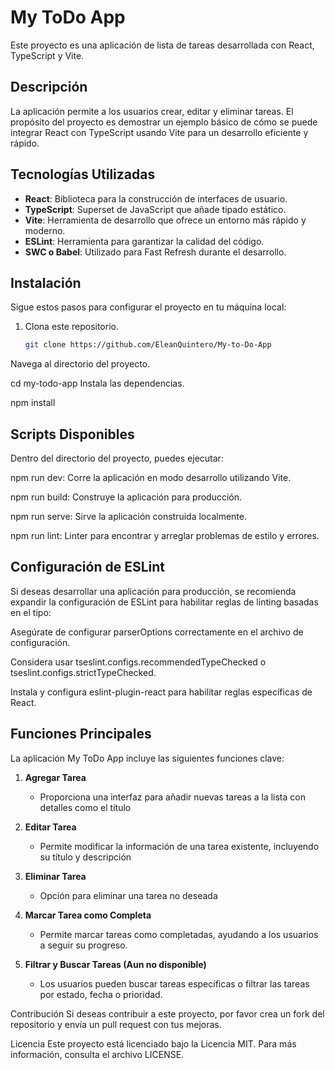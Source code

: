 # My ToDo App

Este proyecto es una aplicación de lista de tareas desarrollada con React, TypeScript y Vite. 

## Descripción

La aplicación permite a los usuarios crear, editar y eliminar tareas. El propósito del proyecto es demostrar un ejemplo básico de cómo se puede integrar React con TypeScript usando Vite para un desarrollo eficiente y rápido.

## Tecnologías Utilizadas

- **React**: Biblioteca para la construcción de interfaces de usuario.
- **TypeScript**: Superset de JavaScript que añade tipado estático.
- **Vite**: Herramienta de desarrollo que ofrece un entorno más rápido y moderno.
- **ESLint**: Herramienta para garantizar la calidad del código.
- **SWC o Babel**: Utilizado para Fast Refresh durante el desarrollo.

## Instalación

Sigue estos pasos para configurar el proyecto en tu máquina local:

1. Clona este repositorio.
   ```bash
   git clone https://github.com/EleanQuintero/My-to-Do-App

Navega al directorio del proyecto.


cd my-todo-app
Instala las dependencias.


npm install

## Scripts Disponibles
Dentro del directorio del proyecto, puedes ejecutar:

npm run dev: Corre la aplicación en modo desarrollo utilizando Vite.

npm run build: Construye la aplicación para producción.

npm run serve: Sirve la aplicación construida localmente.

npm run lint: Linter para encontrar y arreglar problemas de estilo y errores.

## Configuración de ESLint
Si deseas desarrollar una aplicación para producción, se recomienda expandir la configuración de ESLint para habilitar reglas de linting basadas en el tipo:

Asegúrate de configurar parserOptions correctamente en el archivo de configuración.

Considera usar tseslint.configs.recommendedTypeChecked o tseslint.configs.strictTypeChecked.

Instala y configura eslint-plugin-react para habilitar reglas específicas de React.


## Funciones Principales

La aplicación My ToDo App incluye las siguientes funciones clave:

1. **Agregar Tarea**
   - Proporciona una interfaz para añadir nuevas tareas a la lista con detalles como el título

2. **Editar Tarea**
   - Permite modificar la información de una tarea existente, incluyendo su título y descripción

3. **Eliminar Tarea**
   - Opción para eliminar una tarea no deseada

4. **Marcar Tarea como Completa**
   - Permite marcar tareas como completadas, ayudando a los usuarios a seguir su progreso.

5. **Filtrar y Buscar Tareas (Aun no disponible)**
   - Los usuarios pueden buscar tareas específicas o filtrar las tareas por estado, fecha o prioridad.

Contribución
Si deseas contribuir a este proyecto, por favor crea un fork del repositorio y envía un pull request con tus mejoras.

Licencia
Este proyecto está licenciado bajo la Licencia MIT. Para más información, consulta el archivo LICENSE.